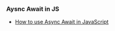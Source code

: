 ### Aysnc Await in JS

* [How to use Async Await in JavaScript](https://medium.com/javascript-in-plain-english/async-await-javascript-5038668ec6eb)
